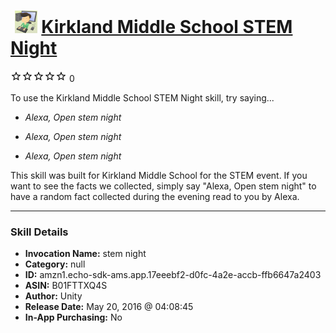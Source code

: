 # &nbsp;<img src="skill_icon" alt="Kirkland Middle School STEM Night icon" width="36"> [Kirkland Middle School STEM Night](http://alexa.amazon.com/#skills/amzn1.echo-sdk-ams.app.17eeebf2-d0fc-4a2e-accb-ffb6647a2403)
![0 stars](../../images/ic_star_border_black_18dp_1x.png)![0 stars](../../images/ic_star_border_black_18dp_1x.png)![0 stars](../../images/ic_star_border_black_18dp_1x.png)![0 stars](../../images/ic_star_border_black_18dp_1x.png)![0 stars](../../images/ic_star_border_black_18dp_1x.png) 0

To use the Kirkland Middle School STEM Night skill, try saying...

* *Alexa, Open stem night*

* *Alexa, Open stem night*

* *Alexa, Open stem night*

This skill was built for Kirkland Middle School for the STEM event. If you want to see the facts we collected, simply say "Alexa, Open stem night" to have a random fact collected during the evening read to you by Alexa.

***

### Skill Details

* **Invocation Name:** stem night
* **Category:** null
* **ID:** amzn1.echo-sdk-ams.app.17eeebf2-d0fc-4a2e-accb-ffb6647a2403
* **ASIN:** B01FTTXQ4S
* **Author:** Unity
* **Release Date:** May 20, 2016 @ 04:08:45
* **In-App Purchasing:** No
